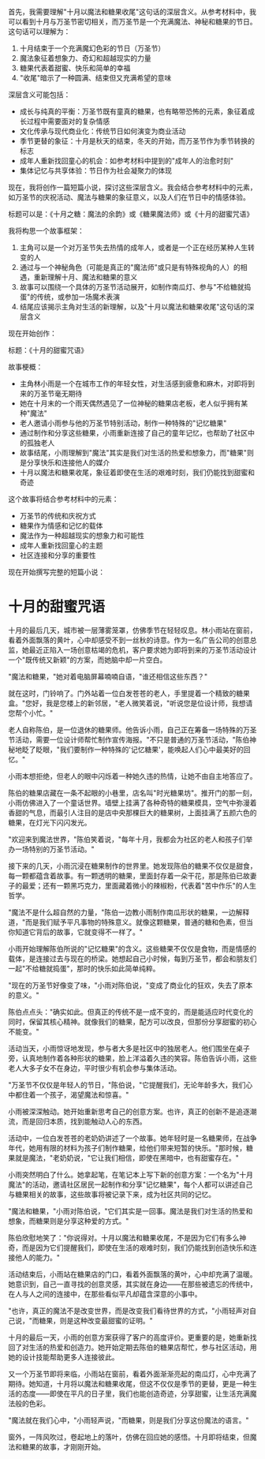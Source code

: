 <ReasoningChainRenderer>
首先，我需要理解"十月以魔法和糖果收尾"这句话的深层含义。从参考材料中，我可以看到十月与万圣节密切相关，而万圣节是一个充满魔法、神秘和糖果的节日。这句话可以理解为：

1. 十月结束于一个充满魔幻色彩的节日（万圣节）
2. 魔法象征着想象力、奇幻和超越现实的力量
3. 糖果代表着甜蜜、快乐和简单的幸福
4. "收尾"暗示了一种圆满、结束但又充满希望的意味

深层含义可能包括：
- 成长与纯真的平衡：万圣节既有童真的糖果，也有略带恐怖的元素，象征着成长过程中需要面对的复杂情感
- 文化传承与现代商业化：传统节日如何演变为商业活动
- 季节更替的象征：十月是秋天的结束，冬天的开始，而万圣节作为季节转换的标志
- 成年人重新找回童心的机会：如参考材料中提到的"成年人的治愈时刻"
- 集体记忆与共享体验：节日作为社会凝聚力的体现

现在，我将创作一篇短篇小说，探讨这些深层含义。我会结合参考材料中的元素，如万圣节的庆祝活动、魔法与糖果的象征意义，以及人们在节日中的情感体验。

标题可以是：《十月之糖：魔法的余韵》或《糖果魔法师》或《十月的甜蜜咒语》

我将构思一个故事框架：
1. 主角可以是一个对万圣节失去热情的成年人，或者是一个正在经历某种人生转变的人
2. 通过与一个神秘角色（可能是真正的"魔法师"或只是有特殊视角的人）的相遇，重新理解十月、魔法和糖果的意义
3. 故事可以围绕一个具体的万圣节活动展开，如制作南瓜灯、参与"不给糖就捣蛋"的传统，或参加一场魔术表演
4. 结尾应该揭示主角对生活的新理解，以及"十月以魔法和糖果收尾"这句话的深层含义

现在开始创作：

标题：《十月的甜蜜咒语》

故事梗概：
- 主角林小雨是一个在城市工作的年轻女性，对生活感到疲惫和麻木，对即将到来的万圣节毫无期待
- 她在十月末的一个雨天偶然遇见了一位神秘的糖果店老板，老人似乎拥有某种"魔法"
- 老人邀请小雨参与他的万圣节特别活动，制作一种特殊的"记忆糖果"
- 通过制作和分享这些糖果，小雨重新连接了自己的童年记忆，也帮助了社区中的孤独老人
- 故事结尾，小雨理解到"魔法"其实是我们对生活的热爱和想象力，而"糖果"则是分享快乐和连接他人的媒介
- 十月以魔法和糖果收尾，象征着即使在生活的艰难时刻，我们仍能找到甜蜜和奇迹

这个故事将结合参考材料中的元素：
- 万圣节的传统和庆祝方式
- 糖果作为情感和记忆的载体
- 魔法作为一种超越现实的想象力和可能性
- 成年人重新找回童心的主题
- 社区连接和分享的重要性

现在开始撰写完整的短篇小说：
</ReasoningChainRenderer>

# 十月的甜蜜咒语

十月的最后几天，城市被一层薄雾笼罩，仿佛季节在轻轻叹息。林小雨站在窗前，看着外面飘落的黄叶，心中却感受不到一丝秋的诗意。作为一名广告公司的创意总监，她最近正陷入一场创意枯竭的危机，客户要求她为即将到来的万圣节活动设计一个"既传统又新颖"的方案，而她脑中却一片空白。

"魔法和糖果，"她对着电脑屏幕喃喃自语，"谁还相信这些东西？"

就在这时，门铃响了。门外站着一位白发苍苍的老人，手里提着一个精致的糖果盒。"您好，我是您楼上的新邻居，"老人微笑着说，"听说您是位设计师，我想请您帮个小忙。"

老人自称陈伯，是一位退休的糖果师。他告诉小雨，自己正在筹备一场特殊的万圣节活动，需要一位设计师帮忙制作宣传海报。"不只是普通的万圣节活动，"陈伯神秘地眨了眨眼，"我们要制作一种特殊的'记忆糖果'，能唤起人们心中最美好的回忆。"

小雨本想拒绝，但老人的眼中闪烁着一种她久违的热情，让她不由自主地答应了。

陈伯的糖果店藏在一条不起眼的小巷里，店名叫"时光糖果坊"。推开门的那一刻，小雨仿佛进入了一个童话世界。墙壁上挂满了各种奇特的糖果模具，空气中弥漫着香甜的气息，而最引人注目的是店中央那棵巨大的糖果树，上面挂满了五颜六色的糖果，在灯光下闪闪发光。

"欢迎来到魔法世界，"陈伯笑着说，"每年十月，我都会为社区的老人和孩子们举办一场特别的万圣节活动。"

接下来的几天，小雨沉浸在糖果制作的世界里。她发现陈伯的糖果不仅仅是甜食，每一颗都蕴含着故事。有一颗透明的糖果，里面封存着一朵干花，那是陈伯已故妻子的最爱；还有一颗黑巧克力，里面藏着微小的辣椒粉，代表着"苦中作乐"的人生哲学。

"魔法不是什么超自然的力量，"陈伯一边教小雨制作南瓜形状的糖果，一边解释道，"而是我们赋予平凡事物的特殊意义。就像这颗糖果，普通的糖和色素，但当你知道它背后的故事，它就变得不一样了。"

小雨开始理解陈伯所说的"记忆糖果"的含义。这些糖果不仅仅是食物，而是情感的载体，是连接过去与现在的桥梁。她想起自己小时候，每到万圣节，都会和朋友们一起"不给糖就捣蛋"，那时的快乐如此简单纯粹。

"现在的万圣节好像变了味，"小雨对陈伯说，"变成了商业化的狂欢，失去了原本的意义。"

陈伯点点头："确实如此。但真正的传统不是一成不变的，而是能适应时代变化的同时，保留其核心精神。就像我们的糖果，配方可以改良，但那份分享甜蜜的初心不能变。"

活动当天，小雨惊讶地发现，参与者大多是社区中的独居老人。他们围坐在桌子旁，认真地制作着各种形状的糖果，脸上洋溢着久违的笑容。陈伯告诉小雨，这些老人大多子女不在身边，平时很少有机会参与集体活动。

"万圣节不仅仅是年轻人的节日，"陈伯说，"它提醒我们，无论年龄多大，我们心中都住着一个孩子，渴望魔法和惊喜。"

小雨被深深触动。她开始重新思考自己的创意方案。也许，真正的创新不是追逐潮流，而是回归本质，找到能触动人心的东西。

活动中，一位白发苍苍的老奶奶讲述了一个故事。她年轻时是一名糖果师，在战争年代，她用有限的材料为孩子们制作糖果，给他们带来短暂的快乐。"那时候，糖果就是魔法，"老奶奶说，"它让我们相信，即使在黑暗中，也有甜蜜存在。"

小雨突然明白了什么。她拿起笔，在笔记本上写下新的创意方案：一个名为"十月魔法"的活动，邀请社区居民一起制作和分享"记忆糖果"，每个人都可以讲述自己与糖果相关的故事，这些故事将被记录下来，成为社区共同的记忆。

"魔法和糖果，"小雨对陈伯说，"它们其实是一回事。魔法是我们对生活的热爱和想象，而糖果则是分享这种爱的方式。"

陈伯欣慰地笑了："你说得对。十月以魔法和糖果收尾，不是因为它们有多么神奇，而是因为它们提醒我们，即使在生活的艰难时刻，我们仍能找到创造快乐和连接他人的能力。"

活动结束后，小雨站在糖果店的门口，看着外面飘落的黄叶，心中却充满了温暖。她意识到，自己一直寻找的创意灵感，其实就在身边——在那些被遗忘的传统中，在人与人之间的连接中，在那些看似平凡却蕴含深意的小事中。

"也许，真正的魔法不是改变世界，而是改变我们看待世界的方式，"小雨轻声对自己说，"而糖果，则是这种改变最甜蜜的证明。"

十月的最后一天，小雨的创意方案获得了客户的高度评价。更重要的是，她重新找回了对生活的热爱和创造力。她开始定期去陈伯的糖果店帮忙，参与社区活动，用她的设计技能帮助更多人连接彼此。

又一个万圣节即将来临，小雨站在窗前，看着外面渐渐亮起的南瓜灯，心中充满了期待。她知道，十月将以魔法和糖果收尾，但这不仅仅是季节的更替，更是一种生活的态度——即使在平凡的日子里，我们也能创造奇迹，分享甜蜜，让生活充满魔法般的色彩。

"魔法就在我们心中，"小雨轻声说，"而糖果，则是我们分享这份魔法的语言。"

窗外，一阵风吹过，卷起地上的落叶，仿佛在回应她的感悟。十月即将结束，但魔法和糖果的故事，才刚刚开始。